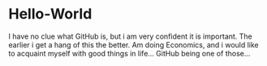 # Hello-World
I have no clue what GitHub is, but i am very confident it is important. The earlier i get a hang of this the better. Am doing Economics, and i would like to acquaint myself with good things in life... GitHub being one of those...
